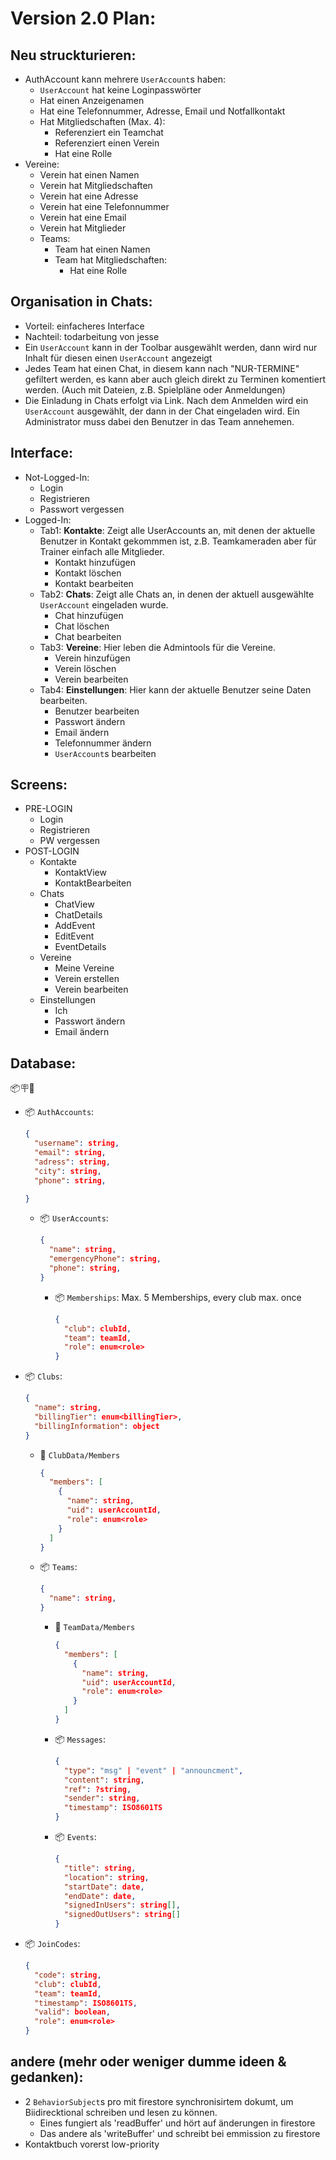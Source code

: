 # Version 2.0 Plan:

## Neu struckturieren:

- AuthAccount kann mehrere `UserAccount`s haben:
  - `UserAccount` hat keine Loginpasswörter
  - Hat einen Anzeigenamen
  - Hat eine Telefonnummer, Adresse, Email und Notfallkontakt
  - Hat Mitgliedschaften (Max. 4):
    - Referenziert ein Teamchat
    - Referenziert einen Verein
    - Hat eine Rolle
- Vereine:
  - Verein hat einen Namen
  - Verein hat Mitgliedschaften
  - Verein hat eine Adresse
  - Verein hat eine Telefonnummer
  - Verein hat eine Email
  - Verein hat Mitglieder
  - Teams:
    - Team hat einen Namen
    - Team hat Mitgliedschaften:
      - Hat eine Rolle

## Organisation in Chats:

- Vorteil: einfacheres Interface
- Nachteil: todarbeitung von jesse
- Ein `UserAccount` kann in der Toolbar ausgewählt werden, dann wird nur Inhalt für diesen einen `UserAccount` angezeigt
- Jedes Team hat einen Chat, in diesem kann nach "NUR-TERMINE" gefiltert werden, es kann aber auch gleich direkt zu Terminen komentiert werden. (Auch mit Dateien, z.B. Spielpläne oder Anmeldungen)
- Die Einladung in Chats erfolgt via Link. Nach dem Anmelden wird ein `UserAccount` ausgewählt, der dann in der Chat eingeladen wird. Ein Administrator muss dabei den Benutzer in das Team annehemen.

## Interface:

- Not-Logged-In:
  - Login
  - Registrieren
  - Passwort vergessen
- Logged-In:
  - Tab1: **Kontakte**:
    Zeigt alle UserAccounts an, mit denen der aktuelle Benutzer in Kontakt gekommmen ist, z.B. Teamkameraden aber für Trainer einfach alle Mitglieder.
    - Kontakt hinzufügen
    - Kontakt löschen
    - Kontakt bearbeiten
  - Tab2: **Chats**:
    Zeigt alle Chats an, in denen der aktuell ausgewählte `UserAccount` eingeladen wurde.
    - Chat hinzufügen
    - Chat löschen
    - Chat bearbeiten
  - Tab3: **Vereine**:
    Hier leben die Admintools für die Vereine.
    - Verein hinzufügen
    - Verein löschen
    - Verein bearbeiten
  - Tab4: **Einstellungen**:
    Hier kann der aktuelle Benutzer seine Daten bearbeiten.
    - Benutzer bearbeiten
    - Passwort ändern
    - Email ändern
    - Telefonnummer ändern
    - `UserAccount`s bearbeiten

## Screens:

- PRE-LOGIN
  - Login
  - Registrieren
  - PW vergessen
- POST-LOGIN
  - Kontakte
    - KontaktView
    - KontaktBearbeiten
  - Chats
    - ChatView
    - ChatDetails
    - AddEvent
    - EditEvent
    - EventDetails
  - Vereine
    - Meine Vereine
    - Verein erstellen
    - Verein bearbeiten
  - Einstellungen
    - Ich
    - Passwort ändern
    - Email ändern

## Database:

📦🪧📄

- 📦 `AuthAccounts`:

  ```JSON
  {
    "username": string,
    "email": string,
    "adress": string,
    "city": string,
    "phone": string,

  }
  ```

  - 📦 `UserAccounts`:
    ```JSON
    {
      "name": string,
      "emergencyPhone": string,
      "phone": string,
    }
    ```
    - 📦 `Memberships`:
      Max. 5 Memberships, every club max. once
      ```JSON
      {
        "club": clubId,
        "team": teamId,
        "role": enum<role>
      }
      ```

- 📦 `Clubs`:
  ```JSON
  {
    "name": string,
    "billingTier": enum<billingTier>,
    "billingInformation": object
  }
  ```
  - 📄 `ClubData/Members`
    ```JSON
    {
      "members": [
        {
          "name": string,
          "uid": userAccountId,
          "role": enum<role>
        }
      ]
    }
    ```
  - 📦 `Teams`:
    ```JSON
    {
      "name": string,
    }
    ```
    - 📄 `TeamData/Members`
      ```JSON
      {
        "members": [
          {
            "name": string,
            "uid": userAccountId,
            "role": enum<role>
          }
        ]
      }
      ```
    - 📦 `Messages`:
      ```JSON
      {
        "type": "msg" | "event" | "announcment",
        "content": string,
        "ref": ?string,
        "sender": string,
        "timestamp": ISO8601TS
      }
      ```
    - 📦 `Events`:
      ```JSON
      {
        "title": string,
        "location": string,
        "startDate": date,
        "endDate": date,
        "signedInUsers": string[],
        "signedOutUsers": string[]
      }
      ```
- 📦 `JoinCodes`:
  ```JSON
  {
    "code": string,
    "club": clubId,
    "team": teamId,
    "timestamp": ISO8601TS,
    "valid": boolean,
    "role": enum<role>
  }
  ```

## andere (mehr oder weniger dumme ideen & gedanken):

- 2 `BehaviorSubject`s pro mit firestore synchronisirtem dokumt, um Biidirecktional schreiben und lesen zu können.
  - Eines fungiert als 'readBuffer' und hört auf änderungen in firestore
  - Das andere als 'writeBuffer' und schreibt bei emmission zu firestore
- Kontaktbuch vorerst low-priority
